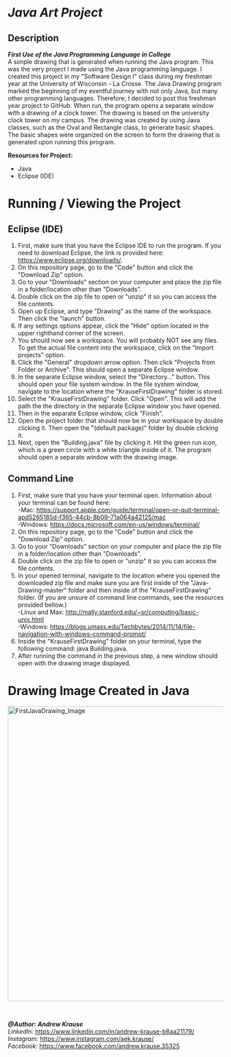 # *Java Art Project*

## Description
**_First Use of the Java Programming Language in College_** <br/>
A simple drawing that is generated when running the Java program. This was the very project I made using the Java programming language. I created this project in my "Software Design I" class during my freshman year at the University of Wisconsin - La Crosse. The Java Drawing program marked the beginning of my eventful journey with not only Java, but many other programming languages. Therefore, I decided to post this freshman year project to GitHub. When run, the program opens a separate window with a drawing of a clock tower. The drawing is based on the university clock tower on my campus. The drawing was created by using Java classes, such as the Oval and Rectangle class, to generate basic shapes. The basic shapes were organized on the screen to form the drawing that is generated upon running this program.

**Resources for Project:**
- Java
- Eclipse (IDE)

# Running / Viewing the Project
## Eclipse (IDE)
1. First, make sure that you have the Eclipse IDE to run the program. If you need to download Eclipse, the link is provided here: https://www.eclipse.org/downloads/.
2. On this repository page, go to the "Code" button and click the "Download Zip" option.
3. Go to your "Downloads" section on your computer and place the zip file in a folder/location other than "Downloads".
4. Double click on the zip file to open or "unzip" it so you can access the file contents.
5. Open up Eclipse, and type "Drawing" as the name of the workspace. Then click the "launch" button.
6. If any settings options appear, click the "Hide" option located in the upper righthand corner of the screen.
7. You should now see a workspace. You will probably NOT see any files. To get the actual file content into the workspace, click on the "Import projects" option.
8. Click the "General" dropdown arrow option. Then click "Projects from Folder or Archive". This should open a separate Eclipse window.
9. In the separate Eclipse window, select the "Directory..." button. This should open your file system window. In the file system window, navigate to the location where the "KrauseFirstDrawing" folder is stored. 
10. Select the "KrauseFirstDrawing" folder. Click "Open". This will add the path the the directory in the separate Eclipse window you have opened. 
11. Then in the separate Eclipse window, click "Finish".
12. Open the project folder that should now be in your workspace by double clicking it. Then open the "(default package)" folder by double clicking it.
13. Next, open the "Building.java" file by clicking it. Hit the green run icon, which is a green circle with a white triangle inside of it. The program should open a separate window with the drawing image.

## Command Line
1. First, make sure that you have your terminal open. Information about your terminal can be found here:<br/>
   -Mac: https://support.apple.com/guide/terminal/open-or-quit-terminal-apd5265185d-f365-44cb-8b09-71a064a42125/mac<br/>
   -Windows: https://docs.microsoft.com/en-us/windows/terminal/
2. On this repository page, go to the "Code" button and click the "Download Zip" option.
3. Go to your "Downloads" section on your computer and place the zip file in a folder/location other than "Downloads".
4. Double click on the zip file to open or "unzip" it so you can access the file contents.
5. In your opened terminal, navigate to the location where you opened the downloaded zip file and make sure you are first inside of the "Java-Drawing-master" folder and then inside of the "KrauseFirstDrawing" folder. (If you are unsure of command line commands, see the resources provided bellow.)<br/>
   -Linux and Max: http://mally.stanford.edu/~sr/computing/basic-unix.html<br/>
   -Windows: https://blogs.umass.edu/Techbytes/2014/11/14/file-navigation-with-windows-command-prompt/
6. Inside the "KrauseFirstDrawing" folder on your terminal, type the following command: java Building.java.
7. After running the command in the previous step, a new window should open with the drawing image displayed.

# Drawing Image Created in Java
<img width="687" alt="FirstJavaDrawing_Image" src="https://user-images.githubusercontent.com/57727121/128931520-587ca5ae-1e50-42db-aacd-8232136eecdc.png">

<p>&nbsp;</p>

**_@Author: Andrew Krause_** <br/>
*LinkedIn:* https://www.linkedin.com/in/andrew-krause-b6aa21179/ <br/>
*Instagram:* https://www.instagram.com/aek.krause/ <br/>
*Facebook:* https://www.facebook.com/andrew.krause.35325

